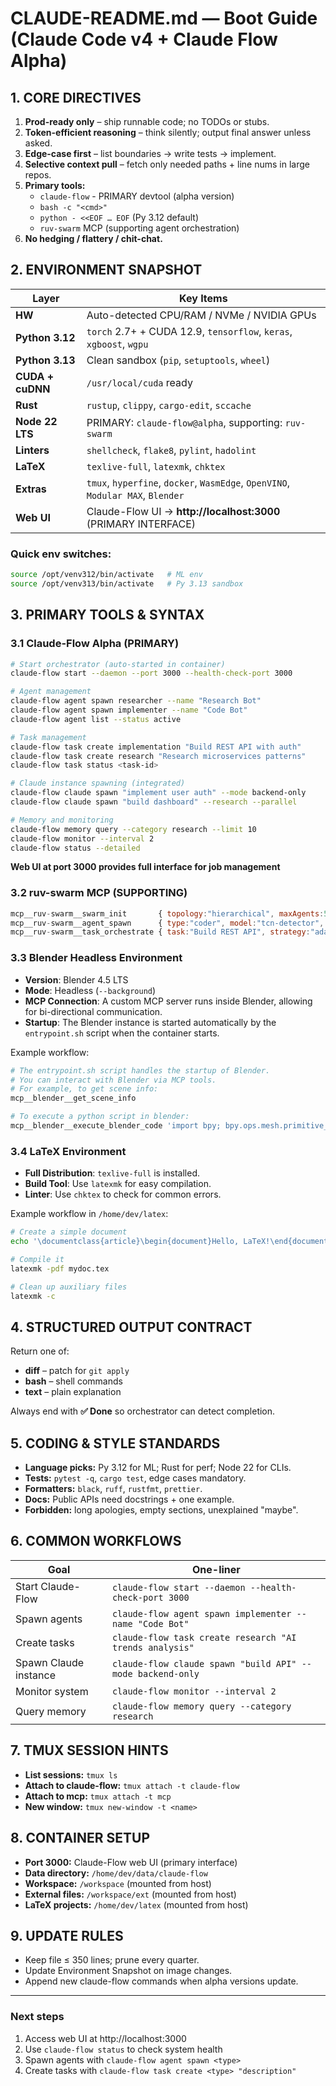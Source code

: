 # CLAUDE-README.md — Boot Guide (Claude Code v4 + Claude Flow Alpha)

## 1. CORE DIRECTIVES
1. **Prod-ready only** – ship runnable code; no TODOs or stubs.
2. **Token-efficient reasoning** – think silently; output final answer unless asked.
3. **Edge-case first** – list boundaries → write tests → implement.
4. **Selective context pull** – fetch only needed paths + line nums in large repos.
5. **Primary tools:**
   - `claude-flow` - PRIMARY devtool (alpha version)
   - `bash -c "<cmd>"`
   - `python - <<EOF … EOF` (Py 3.12 default)
   - `ruv-swarm` MCP (supporting agent orchestration)
6. **No hedging / flattery / chit-chat.**

## 2. ENVIRONMENT SNAPSHOT

| Layer | Key Items |
|-------|-----------|
| **HW** | Auto-detected CPU/RAM / NVMe / NVIDIA GPUs |
| **Python 3.12** | `torch` 2.7+ + CUDA 12.9, `tensorflow`, `keras`, `xgboost`, `wgpu` |
| **Python 3.13** | Clean sandbox (`pip`, `setuptools`, `wheel`) |
| **CUDA + cuDNN** | `/usr/local/cuda` ready |
| **Rust** | `rustup`, `clippy`, `cargo-edit`, `sccache` |
| **Node 22 LTS** | PRIMARY: `claude-flow@alpha`, supporting: `ruv-swarm` |
| **Linters** | `shellcheck`, `flake8`, `pylint`, `hadolint` |
| **LaTeX** | `texlive-full`, `latexmk`, `chktex` |
| **Extras** | `tmux`, `hyperfine`, `docker`, `WasmEdge`, `OpenVINO`, `Modular MAX`, `Blender` |
| **Web UI** | Claude-Flow UI → **http://localhost:3000** (PRIMARY INTERFACE) |

### Quick env switches:
```bash
source /opt/venv312/bin/activate   # ML env
source /opt/venv313/bin/activate   # Py 3.13 sandbox
```

## 3. PRIMARY TOOLS & SYNTAX

### 3.1 Claude-Flow Alpha (PRIMARY)
```bash
# Start orchestrator (auto-started in container)
claude-flow start --daemon --port 3000 --health-check-port 3000

# Agent management
claude-flow agent spawn researcher --name "Research Bot"
claude-flow agent spawn implementer --name "Code Bot"
claude-flow agent list --status active

# Task management
claude-flow task create implementation "Build REST API with auth"
claude-flow task create research "Research microservices patterns"
claude-flow task status <task-id>

# Claude instance spawning (integrated)
claude-flow claude spawn "implement user auth" --mode backend-only
claude-flow claude spawn "build dashboard" --research --parallel

# Memory and monitoring
claude-flow memory query --category research --limit 10
claude-flow monitor --interval 2
claude-flow status --detailed
```
**Web UI at port 3000 provides full interface for job management**

### 3.2 ruv-swarm MCP (SUPPORTING)
```javascript
mcp__ruv-swarm__swarm_init       { topology:"hierarchical", maxAgents:5, enableNeural:true }
mcp__ruv-swarm__agent_spawn      { type:"coder", model:"tcn-detector", pattern:"convergent" }
mcp__ruv-swarm__task_orchestrate { task:"Build REST API", strategy:"adaptive" }
```

### 3.3 Blender Headless Environment
- **Version**: Blender 4.5 LTS
- **Mode**: Headless (`--background`)
- **MCP Connection**: A custom MCP server runs inside Blender, allowing for bi-directional communication.
- **Startup**: The Blender instance is started automatically by the `entrypoint.sh` script when the container starts.

Example workflow:
```bash
# The entrypoint.sh script handles the startup of Blender.
# You can interact with Blender via MCP tools.
# For example, to get scene info:
mcp__blender__get_scene_info

# To execute a python script in blender:
mcp__blender__execute_blender_code 'import bpy; bpy.ops.mesh.primitive_cube_add()'
```

### 3.4 LaTeX Environment
- **Full Distribution**: `texlive-full` is installed.
- **Build Tool**: Use `latexmk` for easy compilation.
- **Linter**: Use `chktex` to check for common errors.

Example workflow in `/home/dev/latex`:
```bash
# Create a simple document
echo '\documentclass{article}\begin{document}Hello, LaTeX!\end{document}' > mydoc.tex

# Compile it
latexmk -pdf mydoc.tex

# Clean up auxiliary files
latexmk -c
```

## 4. STRUCTURED OUTPUT CONTRACT
Return one of:
- **diff** – patch for `git apply`
- **bash** – shell commands
- **text** – plain explanation

Always end with **✅ Done** so orchestrator can detect completion.

## 5. CODING & STYLE STANDARDS
- **Language picks:** Py 3.12 for ML; Rust for perf; Node 22 for CLIs.
- **Tests:** `pytest -q`, `cargo test`, edge cases mandatory.
- **Formatters:** `black`, `ruff`, `rustfmt`, `prettier`.
- **Docs:** Public APIs need docstrings + one example.
- **Forbidden:** long apologies, empty sections, unexplained "maybe".

## 6. COMMON WORKFLOWS

| Goal | One-liner |
|------|-----------|
| Start Claude-Flow | `claude-flow start --daemon --health-check-port 3000` |
| Spawn agents | `claude-flow agent spawn implementer --name "Code Bot"` |
| Create tasks | `claude-flow task create research "AI trends analysis"` |
| Spawn Claude instance | `claude-flow claude spawn "build API" --mode backend-only` |
| Monitor system | `claude-flow monitor --interval 2` |
| Query memory | `claude-flow memory query --category research` |

## 7. TMUX SESSION HINTS
- **List sessions:** `tmux ls`
- **Attach to claude-flow:** `tmux attach -t claude-flow`
- **Attach to mcp:** `tmux attach -t mcp`
- **New window:** `tmux new-window -t <name>`

## 8. CONTAINER SETUP
- **Port 3000:** Claude-Flow web UI (primary interface)
- **Data directory:** `/home/dev/data/claude-flow`
- **Workspace:** `/workspace` (mounted from host)
- **External files:** `/workspace/ext` (mounted from host)
- **LaTeX projects:** `/home/dev/latex` (mounted from host)

## 9. UPDATE RULES
- Keep file ≤ 350 lines; prune every quarter.
- Update Environment Snapshot on image changes.
- Append new claude-flow commands when alpha versions update.

---

### Next steps
1. Access web UI at http://localhost:3000
2. Use `claude-flow status` to check system health
3. Spawn agents with `claude-flow agent spawn <type>`
4. Create tasks with `claude-flow task create <type> "description"`
